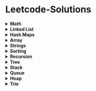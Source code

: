 # Leetcode-Solutions

<details>
	<summary> <strong> Math </strong> </summary>	
	
1. [`412. Fizz Buzz`](./Golang/Leetcode%20412%20Fizz%20Buzz%20Golang.go)
2. [`9. Palindrome Number`](./Golang/Leetcode%209%20Palindrome%20Number.go)
3. [`2469 Convert the Temperature`](./Golang/Leetcode%202469%20Convert%20the%20Temperature%20Golang%20Solution.go)
4.  [`2413. Smallest Even Multiple`](./Golang/Leetcode%202413%20Smallest%20Even%20Multiple.go)
5.  [`2894. Divisible and Non-divisible Sums Difference`](./Golang/Leetcode%202894%20Divisible%20and%20Non-divisible%20Sums%20Difference.go)
6.  [`2769. Find the Maximum Achievable Number`](./Golang/Leetcode%202769%20Find%20the%20Maximum%20Achievable%20Number.go)
7.  [`2535. Difference Between Element Sum and Digit Sum of an Array`](./Golang/Leetcode%202535%20Difference%20Between%20Element%20Sum%20and%20Digit%20Sum%20of%20an%20Array.go)
8.  [`2427. Number of Common Factors`](./Golang/Leetcode%202427%20Number%20of%20Common%20Factors.go)
9.  [`645. Set Mismatch`](./Golang/Leetcode%20645%20Set%20Mismatch.go)
10.  [`628. Maximum Product of Three Numbers`](./Golang/Leetcode%20628%20Maximum%20Product%20of%20Three%20Numbers.go)
11.  [`2119. A Number After a Double Reversal`](./Golang/Leetcode%202119%20A%20Number%20After%20a%20Double%20Reversal.go)
12. [`1304. Find N Unique Integers Sum up to Zero`](./Golang/Leetcode%201304%20Find%20N%20Unique%20Integers%20Sum%20up%20to%20Zero.go)
13. [`1688. Count of Matches in Tournament`](./Golang/Leetcode%201688%20Count%20of%20Matches%20in%20Tournament.go)
14. [`1512. Number of Good Pairs`](./Golang/Leetcode%201512%20Number%20of%20Good%20Pairs.go)
15.  [`2180. Count Integers With Even Digit Sum`](./Golang/Leetcode%202180%20Count%20Integers%20With%20Even%20Digit%20Sum.go)
16.  [`7. Reverse Integer`](./Golang/Leetcode%207%20Reverse%20Integer.go)
17.  [`66. Plus One`](./Golang/Leetcode%2066%20Plus%20One.go)
18.  [`2824. Count Pairs Whose Sum is Less than Target`](./Golang/Leetcode%202824%20Count%20Pairs%20Whose%20Sum%20is%20Less%20than%20Target.go)

</details>

<details>
	<summary> <strong> Linked List </strong> </summary>	
	
1. [`1290. Convert Binary Number in a Linked List to Integer`](./Golang/Leetcode%201290%20Convert%20Binary%20Number%20in%20a%20Linked%20List%20to%20Integer.go):  Given head which is a reference node to a singly-linked list. The value of each node in the linked list is either 0 or 1. The linked list holds the binary representation of a number. Return the decimal value of the number in the linked list.
2. [`876. Middle of the Linked List`](./Golang/Leetcode%20876%20Middle%20of%20the%20Linked%20List.go): Given the head of a singly linked list, return the middle node of the linked list. If there are two middle nodes, return the second middle node.
3. [`160. Intersection of Two Linked Lists`](./Golang/Leetcode%20160%20Intersection%20of%20Two%20Linked%20Lists.go): Given the heads of two singly linked-lists headA and headB, return the node at which the two lists intersect. If the two linked lists have no intersection at all, return null.
4. [`141. Linked List Cycle`](./Golang/Leetcode%20141%20Linked%20List%20Cycle.go): Given head, the head of a linked list, determine if the linked list has a cycle in it.
5. [`19. Remove Nth Node From End of List`](./Golang/Leetcode%2019%20Remove%20Nth%20Node%20From%20End%20of%20List.go): Given the head of a linked list, remove the nth node from the end of the list and return its head.
6. [`2095. Delete the Middle Node of a Linked List`](./Golang/blob/main/Golang/Leetcode%202095%20Delete%20the%20Middle%20Node%20of%20a%20Linked%20List.go): You are given the head of a linked list. Delete the middle node, and return the head of the modified linked list.
7. [`707. Design Linked List`](./Golang/Leetcode%20707%20Design%20Linked%20List.go): Design your implementation of the linked list.
</details>

<details>
	<summary> <strong> Hash Maps </strong> </summary>	
	
1. [`1. Two Sum`](./Golang/Leetcode%201%20Two%20Sum.go)
2. [`217. Contains Duplicate`](./Golang/Leetcode%20217%20Contains%20Duplicate.go): Given an integer array nums, return true if any value appears at least twice in the array, and return false if every element is distinct.
3. [`287. Find the Duplicate Number`](./Golang/Leetcode%20287%20Find%20the%20Duplicate%20Number.go)
4. [`169. Majority Element`](./Golang/Leetcode%20169%20Majority%20Element.go)
5. [`202. Happy Number`](./Golang/Leetcode%20202%20Happy%20Number.go)
6. [`1282. Group the People Given the Group Size They Belong To`](./Golang/Leetcode%201282%20Group%20the%20People%20Given%20the%20Group%20Size%20They%20Belong%20To.go)
7. [`2357. Make Array Zero by Subtracting Equal Amounts`](./Golang/Leetcode%202357%20Make%20Array%20Zero%20by%20Subtracting%20Equal%20Amounts.go)
8. [`2367. Number of Arithmetic Triplets`](./Golang/Leetcode%202367%20Number%20of%20Arithmetic%20Triplets.go)
</details>

<details>
	<summary> <strong> Array </strong> </summary>		

1. [`1913. Maximum Product Difference Between Two Pairs`](./Golang/Leetcode%201913%20Maximum%20Product%20Difference%20Between%20Two%20Pairs.go)
2. [`1089. Duplicate Zeros`](./Golang/Leetcode%201089.%20Duplicate%20Zeros.go):  Given a fixed-length integer array arr, duplicate each occurrence of zero, shifting the remaining elements to the right.
3. [`628. Maximum Product of Three Numbers`](./Golang/Leetcode%20628%20Maximum%20Product%20of%20Three%20Numbers.go)
4. [`66. Plus One`](./Golang/Leetcode%2066%20Plus%20One.go)
5. [`2433. Find The Original Array of Prefix Xor`](./Golang/Leetcode%202433%20Find%20The%20Original%20Array%20of%20Prefix%20Xor.go)
6. [`2824. Count Pairs Whose Sum is Less than Target`](./Golang/Leetcode%202824%20Count%20Pairs%20Whose%20Sum%20is%20Less%20than%20Target.go)
</details>

<details>
	<summary> <strong> Strings </strong> </summary>	
	
1. [`2942. Find Words Containing Character`](./Golang/Leetcode%202942%20Find%20Words%20Containing%20Character.go)
2. [`1689. Partitioning Into Minimum Number Of Deci-Binary Numbers`](./Golang/Leetcode%201689%20Partitioning%20Into%20Minimum%20Number%20Of%20Deci-Binary%20Numbers.go)
</details>

<details>
	<summary> <strong> Sorting </strong> </summary>	
	
1. [`1089. Duplicate Zeros`](./Golang/Leetcode%201089.%20Duplicate%20Zeros.go):  Given a fixed-length integer array arr, duplicate each occurrence of zero, shifting the remaining elements to the right.
</details>

<details>
	<summary> <strong> Recursion </strong> </summary>	
	
1. [`1089. Duplicate Zeros`](./Golang/Leetcode%201089.%20Duplicate%20Zeros.go):  Given a fixed-length integer array arr, duplicate each occurrence of zero, shifting the remaining elements to the right.
</details>


<details>
	<summary> <strong> Tree </strong> </summary>	
	
1. [`1089. Duplicate Zeros`](./Golang/Leetcode%201089.%20Duplicate%20Zeros.go):  Given a fixed-length integer array arr, duplicate each occurrence of zero, shifting the remaining elements to the right.
</details>

<details>
	<summary> <strong> Stack </strong> </summary>	
	
1. [`1089. Duplicate Zeros`](./Golang/Leetcode%201089.%20Duplicate%20Zeros.go):  Given a fixed-length integer array arr, duplicate each occurrence of zero, shifting the remaining elements to the right.
</details>

<details>
	<summary> <strong> Queue </strong> </summary>	
	
1. [`1089. Duplicate Zeros`](./Golang/Leetcode%201089.%20Duplicate%20Zeros.go):  Given a fixed-length integer array arr, duplicate each occurrence of zero, shifting the remaining elements to the right.
</details>

<details>
	<summary> <strong> Heap </strong> </summary>	
	
1. [`1089. Duplicate Zeros`](./Golang/Leetcode%201089.%20Duplicate%20Zeros.go):  Given a fixed-length integer array arr, duplicate each occurrence of zero, shifting the remaining elements to the right.
</details>

<details>
	<summary> <strong> Trie </strong> </summary>	
	
1. [`1089. Duplicate Zeros`](./Golang/Leetcode%201089.%20Duplicate%20Zeros.go):  Given a fixed-length integer array arr, duplicate each occurrence of zero, shifting the remaining elements to the right.
</details>
